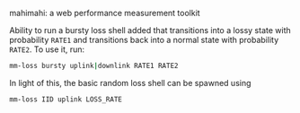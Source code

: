 mahimahi: a web performance measurement toolkit

Ability to run a bursty loss shell added that transitions into a lossy state with probability `RATE1` and transitions back into a normal state with probability `RATE2`. To use it, run:
```bash
mm-loss bursty uplink|downlink RATE1 RATE2
```

In light of this, the basic random loss shell can be spawned using
```bash
mm-loss IID uplink LOSS_RATE
```
